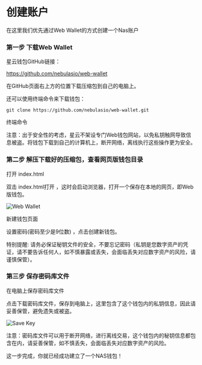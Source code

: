 # 创建账户

在这里我们优先通过Web Wallet的方式创建一个Nas账户 

### 第一步 下载Web Wallet

星云钱包GitHub链接：

https://github.com/nebulasio/web-wallet

在GitHub页面右上方的位置下载压缩包到自己的电脑上。

还可以使用终端命令来下载钱包：

```
git clone https://github.com/nebulasio/web-wallet.git
```


终端命令

注意：出于安全性的考虑，星云不架设专门Web钱包网站，以免私钥触网导致信息被盗。将钱包下载到自己的计算机上，断开网络，离线执行这些操作更为安全。

 

 
### 第二步 解压下载好的压缩包，查看网页版钱包目录



打开 index.html

双击 index.html打开 ，这时会启动浏览器，打开一个保存在本地的网页，即Web版钱包。

![Web Wallet](https://github.com/dreamflyfengzi/nebulasdapp/tree/master/tutorials/resources/account-web-wallet.png?raw=true)

新建钱包页面

设置密码(密码至少是9位数) ，点击创建新钱包。

特别提醒: 请务必保证秘钥文件的安全，不要忘记密码（私钥是您数字资产的凭证，请不要告诉任何人，如不慎暴露或丢失，会面临丢失对应数字资产的风险，请谨慎保管）。

 

### 第三步 保存密码库文件



在电脑上保存密码库文件

点击下载密码库文件，保存到电脑上，这里包含了这个钱包内的私钥信息，因此请妥善保管，避免遗失或被盗。

![Save Key](https://github.com/dreamflyfengzi/nebulasdapp/tree/master/tutorials/resources/account-save-key.png?raw=true)

注意：密码库文件可以用于断开网络，进行离线交易，这个钱包内的秘钥信息都包含在内，请妥善保管，如不慎丢失，会面临丢失对应数字资产的风险。

 
这一步完成，你就已经成功建立了一个NAS钱包！